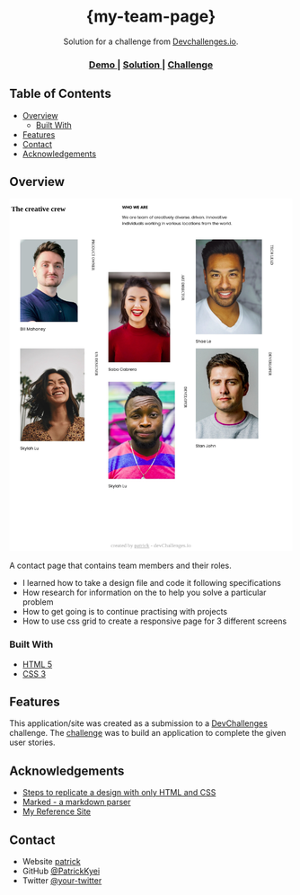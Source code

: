 <!-- Please update value in the {}  -->

<h1 align="center">{my-team-page}</h1>

<div align="center">
   Solution for a challenge from  <a href="http://devchallenges.io" target="_blank">Devchallenges.io</a>.
</div>

<div align="center">
  <h3>
    <a href="https://dev-path.github.io/my-team-page/">
      Demo
    </a>
    <span> | </span>
    <a href="https://github.com/Dev-Path/my-team-page">
      Solution
    </a>
    <span> | </span>
    <a href="https://devchallenges.io/challenges/hhmesazsqgKXrTkYkt0U">
      Challenge
    </a>
  </h3>
</div>

<!-- TABLE OF CONTENTS -->

## Table of Contents

- [Overview](#overview)
  - [Built With](#built-with)
- [Features](#features)
- [Contact](#contact)
- [Acknowledgements](#acknowledgements)

<!-- OVERVIEW -->

## Overview

![screenshot](desktop.jpg)

A contact page that contains team members and their roles.

- I learned how to take a design file and code it following specifications
- How research for information on the to help you solve a particular problem
- How to get going is to continue practising with projects
- How to use css grid to create a responsive page for 3 different screens

### Built With

<!-- This section should list any major frameworks that you built your project using. Here are a few examples.-->

- [HTML 5](https://www.w3schools.com/html/default.asp)
- [CSS 3](https://www.w3schools.com/css/default.asp)

## Features

<!-- List the features of your application or follow the template. Don't share the figma file here :) -->

This application/site was created as a submission to a [DevChallenges](https://devchallenges.io/challenges) challenge. The [challenge](https://devchallenges.io/challenges/hhmesazsqgKXrTkYkt0U) was to build an application to complete the given user stories.

## Acknowledgements

<!-- This section should list any articles or add-ons/plugins that helps you to complete the project. This is optional but it will help you in the future. For exmpale -->

- [Steps to replicate a design with only HTML and CSS](https://devchallenges-blogs.web.app/how-to-replicate-design/)
- [Marked - a markdown parser](https://github.com/chjj/marked)
- [My Reference Site](https://dev-path.github.io/jekyll-theme-memoirs/responsive-design/)

## Contact

- Website [patrick](https://patrickkyei.com)
- GitHub [@PatrickKyei](https://github.com/PatrickKyei)
- Twitter [@your-twitter](https://twitter.com/_patrickbaffour)
